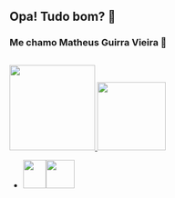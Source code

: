 ## Opa! Tudo bom? 👋

<!--
**GuirraMv/GuirraMv** is a ✨ _special_ ✨ repository because its `README.md` (this file) appears on your GitHub profile.

Here are some ideas to get you started:

- 🔭 I’m currently working on ...
- 🌱 I’m currently learning ...
- 👯 I’m looking to collaborate on ...
- 🤔 I’m looking for help with ...
- 💬 Ask me about ...
- 📫 How to reach me: ...
- 😄 Pronouns: ...
- ⚡ Fun fact: ...
-->
### Me chamo Matheus Guirra Vieira 👋


##
<div> 
  <a href="https://github.com/GuirraMv">
  <img height="150cm" src="https://github-readme-stats.vercel.app/api?username=GuirraMv&show_icons=true&theme=tokyonight&count_private=true"/>
  <img height="120cm" src="https://github-readme-stats.vercel.app/api/top-langs/?username=GuirraMv&_icons=true&theme=tokyonight&layout=compact"/> 
 
</div> 

- <p style="display: flex; alingItems="center" >
    <img src="https://icongr.am/devicon/javascript-original.svg?size=128&color=currentColor"  height="50" width="40">
    <img src="https://icongr.am/devicon/react-original.svg?size=130&color=currentColor" height="50" widht="50">
</p>
